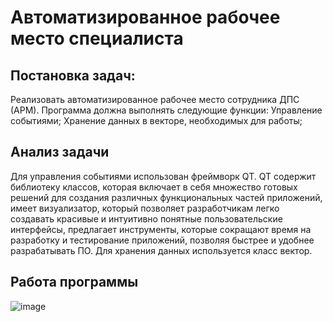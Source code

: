 # Автоматизированное рабочее место специалиста

## Постановка задач:
Реализовать автоматизированное рабочее место сотрудника ДПС (АРМ). 
Программа должна выполнять следующие функции:
Управление событиями;
Хранение данных в векторе, необходимых для работы;

## Анализ задачи
Для управления событиями использован фреймворк QT. QT содержит библиотеку классов, которая включает в себя множество готовых решений для создания различных функциональных частей приложений, имеет визуализатор, который позволяет разработчикам легко создавать красивые и интуитивно понятные пользовательские интерфейсы, предлагает инструменты, которые сокращают время на разработку и тестирование приложений, позволяя быстрее и удобнее разрабатывать ПО.
Для хранения данных используется класс вектор.

## Работа программы
![image](https://github.com/NickitaZhelnin/Tvorcheskaya-Rabota/assets/130294527/bb8e20a4-7b3b-45ec-85a6-b1c82c3119a0)
